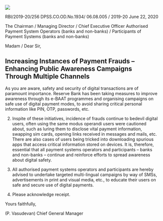 ![](_page_0_Picture_0.jpeg)

RBI/2019-20/256 DPSS.CO.OD.No.1934/ 06.08.005 / 2019-20 June 22, 2020

The Chairman / Managing Director / Chief Executive Officer Authorised Payment System Operators (banks and non-banks) / Participants of Payment Systems (banks and non-banks)

Madam / Dear Sir,

## **Increasing Instances of Payment Frauds – Enhancing Public Awareness Campaigns Through Multiple Channels**

As you are aware, safety and security of digital transactions are of paramount importance. Reserve Bank has been taking measures to improve awareness through its e-BAAT programmes and organising campaigns on safe use of digital payment modes, to avoid sharing critical personal information like PIN, OTP, passwords, etc.

2. Inspite of these initiatives, incidence of frauds continue to bedevil digital users, often using the same modus operandi users were cautioned about, such as luring them to disclose vital payment information, swapping sim cards, opening links received in messages and mails, etc. There are also cases of users being tricked into downloading spurious apps that access critical information stored on devices. It is, therefore, essential that all payment systems operators and participants – banks and non-banks – continue and reinforce efforts to spread awareness about digital safety.

3. All authorised payment systems operators and participants are hereby advised to undertake targeted multi-lingual campaigns by way of SMSs, advertisements in print and visual media, etc., to educate their users on safe and secure use of digital payments.

4. Please acknowledge receipt.

Yours faithfully,

(P. Vasudevan) Chief General Manager